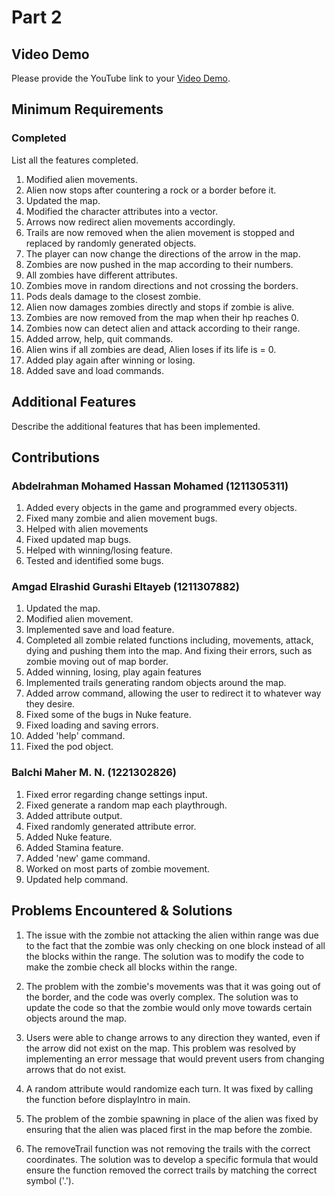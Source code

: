 # Part 2

## Video Demo

Please provide the YouTube link to your [Video Demo](https://youtube.com).

## Minimum Requirements

### Completed

List all the features completed.

1. Modified alien movements.
2. Alien now stops after countering a rock or a border before it.
3. Updated the map.
4. Modified the character attributes into a vector.
5. Arrows now redirect alien movements accordingly.
6. Trails are now removed when the alien movement is stopped and replaced by randomly generated objects.
7. The player can now change the directions of the arrow in the map.
8. Zombies are now pushed in the map according to their numbers.
9. All zombies have different attributes.
10. Zombies move in random directions and not crossing the borders.
11. Pods deals damage to the closest zombie.
12. Alien now damages zombies directly and stops if zombie is alive.
13. Zombies are now removed from the map when their hp reaches 0.
14. Zombies now can detect alien and attack according to their range.
15. Added arrow, help, quit commands.
16. Alien wins if all zombies are dead, Alien loses if its life is = 0.
17. Added play again after winning or losing.
18. Added save and load commands.


## Additional Features

Describe the additional features that has been implemented.

## Contributions

### Abdelrahman Mohamed Hassan Mohamed (1211305311)

1. Added every objects in the game and programmed every objects.
2. Fixed many zombie and alien movement bugs.
3. Helped with alien movements
4. Fixed updated map bugs.
5. Helped with winning/losing feature.
6. Tested and identified some bugs.

### Amgad Elrashid Gurashi Eltayeb (1211307882)

1. Updated the map.
2. Modified alien movement.
3. Implemented save and load feature.
4. Completed all zombie related functions including, movements, attack, dying and pushing them into the map. And fixing their errors, such as zombie moving out of map border.
5. Added winning, losing, play again features
6. Implemented trails generating random objects around the map.
7. Added arrow command, allowing the user to redirect it to whatever way they desire.
8. Fixed some of the bugs in Nuke feature.
9. Fixed loading and saving errors.
10. Added 'help' command.
11. Fixed the pod object.

### Balchi Maher M.  N. (1221302826)

1. Fixed error regarding change settings input.
2. Fixed generate a random map each playthrough.
3. Added attribute output.
4. Fixed randomly generated attribute error.
5. Added Nuke feature.
6. Added Stamina feature.
7. Added 'new' game command.
8. Worked on most parts of zombie movement.
9. Updated help command.

## Problems Encountered & Solutions
1. The issue with the zombie not attacking the alien within range was due to the fact that the zombie was only checking on one block instead of all the blocks within the range. The solution was to modify the code to make the zombie check all blocks within the range.

2. The problem with the zombie's movements was that it was going out of the border, and the code was overly complex. The solution was to update the code so that the zombie would only move towards certain objects around the map.

3. Users were able to change arrows to any direction they wanted, even if the arrow did not exist on the map. This problem was resolved by implementing an error message that would prevent users from changing arrows that do not exist.

4. A random attribute would randomize each turn. It was fixed by calling the function before displayIntro in main.

5. The problem of the zombie spawning in place of the alien was fixed by ensuring that the alien was placed first in the map before the zombie.

6. The removeTrail function was not removing the trails with the correct coordinates. The solution was to develop a specific formula that would ensure the function removed the correct trails by matching the correct symbol ('.').
